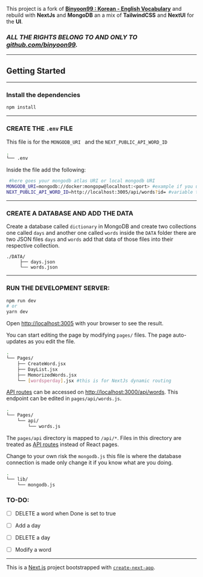 This project is a fork of **[Binyoon99 : Korean - English Vocabulary](https://github.com/binyoon99/DictionaryWebsite)** and rebuild with **NextJs** and **MongoDB** an a mix of  **TailwindCSS** and **NextUI** for the **UI**.

### ***ALL THE RIGHTS BELONG TO AND ONLY TO [github.com/binyoon99](github.com/binyoon99).***
---

## **Getting Started**
---
### **Install the dependencies**

```bash
npm install
```
---
### **CREATE THE ``.env`` FILE**
This file is for the `MONGODB_URI ` and the `NEXT_PUBLIC_API_WORD_ID`
```bash
.
└── .env
```
Inside the file add the following:
```bash
 #here goes your mongodb atlas URI or local mongodb URI
MONGODB_URI=mongodb://docker:mongopw@localhost:<port> #example if you use docker mongodb.
NEXT_PUBLIC_API_WORD_ID=http://localhost:3005/api/words?id= #variable to fetch the api dont change it.
```
---
### **CREATE A DATABASE AND ADD THE DATA**
Create a database called `dictionary` in MongoDB and create two collections one called `days` and another one called `words` inside the `DATA` folder there are two JSON files `days` and `words` add that data of those files into their respective collection.
```
./DATA/
     ├── days.json
     └── words.json
```
---
### **RUN THE DEVELOPMENT SERVER:**

```bash
npm run dev
# or
yarn dev
```

Open [http://localhost:3005](http://localhost:3005) with your browser to see the result.

You can start editing the page by modifying `pages/` files. The page auto-updates as you edit the file.
```bash
.
└── Pages/
    ├── CreateWord.jsx
    ├── DayList.jsx
    ├── MemorizedWords.jsx
    └── [wordsperday].jsx #this is for NextJs dynamic routing
```

[API routes](https://nextjs.org/docs/api-routes/introduction) can be accessed on [http://localhost:3000/api/words](http://localhost:3000/api/words). This endpoint can be edited in `pages/api/words.js`.

```bash
.
└── Pages/
    └── api/
        └── words.js
```

The `pages/api` directory is mapped to `/api/*`. Files in this directory are treated as [API routes](https://nextjs.org/docs/api-routes/introduction) instead of React pages.

Change to your own risk the `mongodb.js` this file is where the database connection is made only change it if you know what are you doing.
```bash
.
└── lib/
    └── mongodb.js
```

### **TO-DO:**
- [ ] DELETE a word when Done is set to true

- [ ] Add a day

- [ ] DELETE a day

- [ ] Modify a word

---

This is a [Next.js](https://nextjs.org/) project bootstrapped with [`create-next-app`](https://github.com/vercel/next.js/tree/canary/packages/create-next-app).